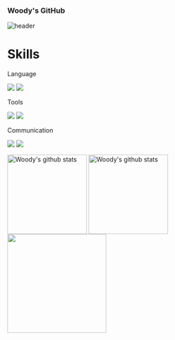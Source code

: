 ### Woody's GitHub

![header](https://capsule-render.vercel.app/api?type=soft&color=auto&height=200&section=header&text=Woody&fontSize=90)

<h1>Skills</h1>
<div>
  <div>
    <p>Language</p>
    <img src="https://img.shields.io/badge/JavaScript-F7DF1E?style=flat&logo=JavaScript&logoColor=white"/>
    <img src="https://img.shields.io/badge/REACT-61DAFB?style=flat&logo=REACT&logoColor=white"/>
  </div>
  <div>
    <p>Tools</p>
    <img src="https://img.shields.io/badge/Git-F05032?style=flat&logo=GIT&logoColor=white"/>
    <img src="https://img.shields.io/badge/GitHub-F05032?style=flat&logo=GitHub&logoColor=white"/>
  </div>
  <div>
    <p>Communication<p>
    <img src="https://img.shields.io/badge/Notion-000000?style=flat&logo=Notion&logoColor=white"/>
    <img src="https://img.shields.io/badge/Slack-4A154B?style=flat&logo=Slack&logoColor=white"/>
  </div>
</div>

<a href="https://github.com/wecaners"><img align="center" style="height:180px" src="https://github-readme-stats.vercel.app/api?username=wecaners&theme=merko&hide_border=true" alt="Woody's github stats"></a>
<a href="https://github.com/wecaners"><img align="center" style="height:180px" src="http://mazassumnida.wtf/api/v2/generate_badge?boj=wecaners" alt="Woody's github stats"></a>
<a href="https://github.com/wecaners"><img style="height:224px" src="https://github-readme-stats.vercel.app/api/top-langs/?username=wecaners&theme=nord&hide_border=true" /></a>
